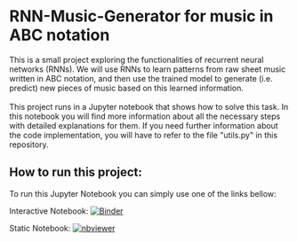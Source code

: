# RNN-Music-Generator for music in ABC notation

<p>
  This is a small project exploring the functionalities of recurrent neural networks (RNNs). We will use RNNs to learn patterns from raw sheet music written in ABC 
  notation, and then use the trained model to generate (i.e. predict) new pieces of music based on this learned information.
  <br><br>
  This project runs in a Jupyter notebook that shows how to solve this task. In this notebook you will find more information about all the necessary steps with detailed 
  explanations for them. If you need further information about the code implementation, you will have to refer to the file "utils.py" in this repository.
</p>

## How to run this project:

<p>
  To run this Jupyter Notebook you can simply use one of the links bellow: 
</p>

Interactive Notebook: [![Binder](https://mybinder.org/badge_logo.svg)](https://hub.gke2.mybinder.org/user/simonkerner-rnn-music-generator-xyhirsw0/notebooks/music_generator.ipynb)

Static Notebook: [![nbviewer](https://raw.githubusercontent.com/jupyter/design/master/logos/Badges/nbviewer_badge.svg)](https://nbviewer.org/github/SimonKerner/rnn-music-generator/blob/main/music_generator.ipynb)
